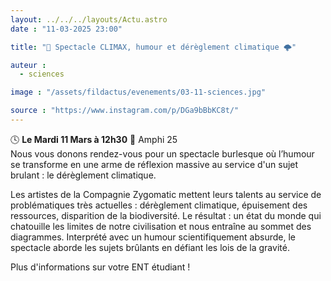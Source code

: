 ```yaml
---
layout: ../../../layouts/Actu.astro
date : "11-03-2025 23:00"

title: "🌿 Spectacle CLIMAX, humour et dérèglement climatique 🌩"

auteur :
  - sciences

image : "/assets/fildactus/evenements/03-11-sciences.jpg"

source : "https://www.instagram.com/p/DGa9bBbKC8t/"
---
```


🕓 __Le Mardi 11 Mars à 12h30__ 📍 Amphi 25  
Nous vous donons rendez-vous pour un spectacle burlesque où l’humour se transforme en une arme de réflexion massive au service d'un sujet brulant : le dérèglement climatique.

Les artistes de la Compagnie Zygomatic mettent leurs talents au service de problématiques très actuelles : dérèglement climatique, épuisement des ressources, disparition de la biodiversité. Le résultat : un état du monde qui chatouille les limites de notre civilisation et nous entraîne au sommet des diagrammes. Interprété avec un humour scientifiquement absurde, le spectacle aborde les sujets brûlants en défiant les lois de la gravité.

Plus d'informations sur votre ENT étudiant !
